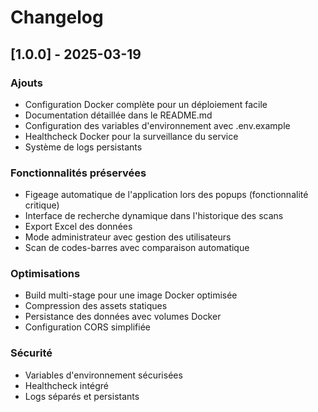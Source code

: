 # Changelog

## [1.0.0] - 2025-03-19

### Ajouts
- Configuration Docker complète pour un déploiement facile
- Documentation détaillée dans le README.md
- Configuration des variables d'environnement avec .env.example
- Healthcheck Docker pour la surveillance du service
- Système de logs persistants

### Fonctionnalités préservées
- Figeage automatique de l'application lors des popups (fonctionnalité critique)
- Interface de recherche dynamique dans l'historique des scans
- Export Excel des données
- Mode administrateur avec gestion des utilisateurs
- Scan de codes-barres avec comparaison automatique

### Optimisations
- Build multi-stage pour une image Docker optimisée
- Compression des assets statiques
- Persistance des données avec volumes Docker
- Configuration CORS simplifiée

### Sécurité
- Variables d'environnement sécurisées
- Healthcheck intégré
- Logs séparés et persistants
